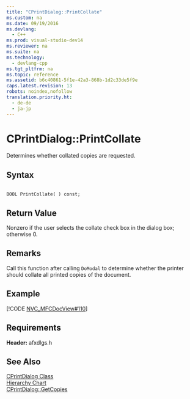 ```yaml
---
title: "CPrintDialog::PrintCollate"
ms.custom: na
ms.date: 09/19/2016
ms.devlang: 
  - C++
ms.prod: visual-studio-dev14
ms.reviewer: na
ms.suite: na
ms.technology: 
  - devlang-cpp
ms.tgt_pltfrm: na
ms.topic: reference
ms.assetid: b6c40861-5f1e-42a3-868b-1d2c33de5f9e
caps.latest.revision: 13
robots: noindex,nofollow
translation.priority.ht: 
  - de-de
  - ja-jp
---
```

# CPrintDialog::PrintCollate
Determines whether collated copies are requested.  
  
## Syntax  
  
```  
  
BOOL PrintCollate( ) const;  
```  
  
## Return Value  
 Nonzero if the user selects the collate check box in the dialog box; otherwise 0.  
  
## Remarks  
 Call this function after calling `DoModal` to determine whether the printer should collate all printed copies of the document.  
  
## Example  
 [!CODE [NVC_MFCDocView#110](../CodeSnippet/VS_Snippets_Cpp/NVC_MFCDocView#110)]  
  
## Requirements  
 **Header:** afxdlgs.h  
  
## See Also  
 [CPrintDialog Class](../vs140/CPrintDialog-Class.md)   
 [Hierarchy Chart](../vs140/Hierarchy-Chart.md)   
 [CPrintDialog::GetCopies](../vs140/CPrintDialog--GetCopies.md)